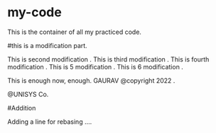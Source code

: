 # my-code
This is the container of all my practiced code.

#this is a modification part.

This is second modification .
This is third modification .
This is fourth modification .
This is 5 modification .
This is 6 modification .

This is enough now, enough.
GAURAV
@copyright 2022 .

@UNISYS Co.

#Addition

Adding a line for rebasing ....

